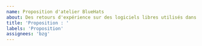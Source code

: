 ```yaml
---
name: Proposition d'atelier BlueHats
about: Des retours d'expérience sur des logiciels libres utilisés dans le secteur public
title: 'Proposition : '
labels: 'Proposition'
assignees: 'bzg'
---
```

<!-- Informations sur le(s) logiciel(s) libre(s) -->

<!-- Informations sur le(s) organisme(s) public(s) utilisateur(s) -->
